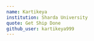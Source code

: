 ```yaml
---
name: Kartikeya
institution: Sharda University
quote: Get Ship Done
github_user: kartikeya999
---
```

